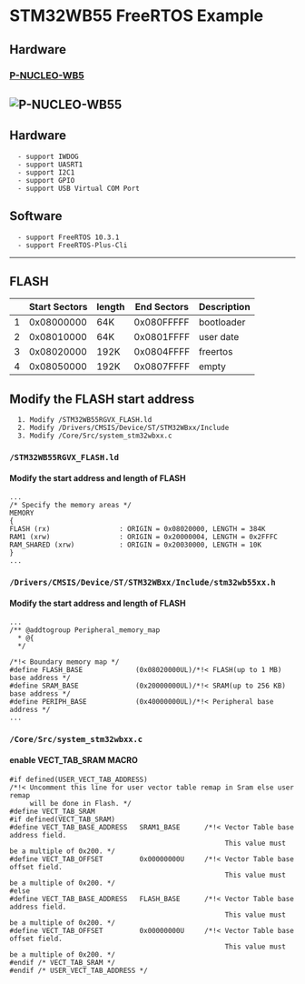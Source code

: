 # STM32WB55 FreeRTOS Example

## Hardware
  ### [P-NUCLEO-WB5](https://www.st.com/en/evaluation-tools/p-nucleo-wb55.html)
  ![P-NUCLEO-WB55](https://www.st.com/bin/ecommerce/api/image.PF265562.en.feature-description-include-personalized-no-cpn-medium.jpg)
---
## Hardware
```
  - support IWDOG
  - support UASRT1
  - support I2C1
  - support GPIO
  - support USB Virtual COM Port
```
## Software
```
  - support FreeRTOS 10.3.1
  - support FreeRTOS-Plus-Cli
```
---
## FLASH
|        | Start Sectors |  length | End Sectors | Description |
|  ----  | ------------  | ------- | ------------|-------------|
|    1   |  0x08000000   |   64K   | 0x080FFFFF  | bootloader  |
|    2   |  0x08010000   |   64K   | 0x0801FFFF  | user date   |
|    3   |  0x08020000   |  192K   | 0x0804FFFF  | freertos    |
|    4   |  0x08050000   |  192K   | 0x0807FFFF  | empty       |

## Modify the FLASH start address
```
  1. Modify /STM32WB55RGVX_FLASH.ld
  2. Modify /Drivers/CMSIS/Device/ST/STM32WBxx/Include
  3. Modify /Core/Src/system_stm32wbxx.c
```
### `/STM32WB55RGVX_FLASH.ld`
#### Modify the start address and length of FLASH
```
...
/* Specify the memory areas */
MEMORY
{
FLASH (rx)                 : ORIGIN = 0x08020000, LENGTH = 384K
RAM1 (xrw)                 : ORIGIN = 0x20000004, LENGTH = 0x2FFFC
RAM_SHARED (xrw)           : ORIGIN = 0x20030000, LENGTH = 10K
}
...
```  
### `/Drivers/CMSIS/Device/ST/STM32WBxx/Include/stm32wb55xx.h`
#### Modify the start address and length of FLASH
```
...
/** @addtogroup Peripheral_memory_map
  * @{
  */

/*!< Boundary memory map */
#define FLASH_BASE             (0x08020000UL)/*!< FLASH(up to 1 MB) base address */
#define SRAM_BASE              (0x20000000UL)/*!< SRAM(up to 256 KB) base address */
#define PERIPH_BASE            (0x40000000UL)/*!< Peripheral base address */
...
```
### `/Core/Src/system_stm32wbxx.c`

#### enable VECT_TAB_SRAM MACRO

```
#if defined(USER_VECT_TAB_ADDRESS)
/*!< Uncomment this line for user vector table remap in Sram else user remap
     will be done in Flash. */
#define VECT_TAB_SRAM
#if defined(VECT_TAB_SRAM)
#define VECT_TAB_BASE_ADDRESS   SRAM1_BASE      /*!< Vector Table base address field.
                                                     This value must be a multiple of 0x200. */
#define VECT_TAB_OFFSET         0x00000000U     /*!< Vector Table base offset field.
                                                     This value must be a multiple of 0x200. */
#else
#define VECT_TAB_BASE_ADDRESS   FLASH_BASE      /*!< Vector Table base address field.
                                                     This value must be a multiple of 0x200. */
#define VECT_TAB_OFFSET         0x00000000U     /*!< Vector Table base offset field.
                                                     This value must be a multiple of 0x200. */
#endif /* VECT_TAB_SRAM */
#endif /* USER_VECT_TAB_ADDRESS */

```
